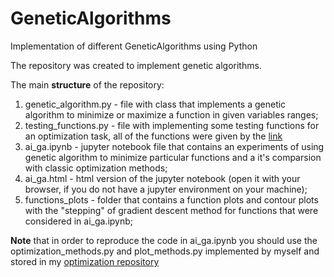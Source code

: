 # GeneticAlgorithms
Implementation of different GeneticAlgorithms using Python

The repository was created to implement genetic algorithms.

The main **structure** of the repository:
1) genetic_algorithm.py - file with class that implements a genetic algorithm to minimize or maximize a function in given variables ranges;
2) testing_functions.py - file with implementing some testing functions for an optimization task, all of the functions were given by the [link](https://ru.wikipedia.org/wiki/%D0%A2%D0%B5%D1%81%D1%82%D0%BE%D0%B2%D1%8B%D0%B5_%D1%84%D1%83%D0%BD%D0%BA%D1%86%D0%B8%D0%B8_%D0%B4%D0%BB%D1%8F_%D0%BE%D0%BF%D1%82%D0%B8%D0%BC%D0%B8%D0%B7%D0%B0%D1%86%D0%B8%D0%B8#%D0%A2%D0%B5%D1%81%D1%82%D0%BE%D0%B2%D1%8B%D0%B5_%D1%84%D1%83%D0%BD%D0%BA%D1%86%D0%B8%D0%B8_%D0%B4%D0%BB%D1%8F_%D0%BE%D0%B4%D0%BD%D0%BE%D0%B9_%D1%86%D0%B5%D0%BB%D0%B8_%D0%BE%D0%BF%D1%82%D0%B8%D0%BC%D0%B8%D0%B7%D0%B0%D1%86%D0%B8%D0%B8)
3) ai_ga.ipynb - jupyter notebook file that contains an experiments of using genetic algorithm to minimize particular functions and a it's comparsion with classic optimization methods;
4) ai_ga.html - html version of the jupyter notebook (open it with your browser, if you do not have a jupyter environment on your machine);
5) functions_plots - folder that contains a function plots and contour plots with the "stepping" of gradient descent method for functions that were considered in ai_ga.ipynb;


**Note** that in order to reproduce the code in ai_ga.ipynb you should use the optimization_methods.py and plot_methods.py implemented by myself and stored in my [optimization repository](https://github.com/yaroslavklymchuk/optimization)
